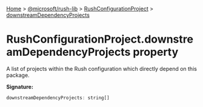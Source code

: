 [Home](./index) &gt; [@microsoft/rush-lib](rush-lib.md) &gt; [RushConfigurationProject](rush-lib.rushconfigurationproject.md) &gt; [downstreamDependencyProjects](rush-lib.rushconfigurationproject.downstreamdependencyprojects.md)

# RushConfigurationProject.downstreamDependencyProjects property

A list of projects within the Rush configuration which directly depend on this package.

**Signature:**
```javascript
downstreamDependencyProjects: string[]
```
